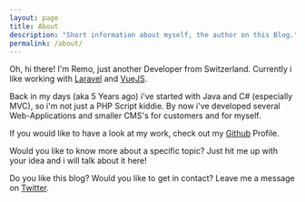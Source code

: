 ```yaml
---
layout: page
title: About
description: "Short information about myself, the author on this Blog."
permalink: /about/
---
```


Oh, hi there! I'm Remo, just another Developer from Switzerland.
Currently i like working with [Laravel](http://laravel.com) and [VueJS](http://vuejs.org).

Back in my days (aka 5 Years ago) i've started with Java and C# (especially MVC), so i'm not just a PHP Script kiddie.
By now i've developed several Web-Applications and smaller CMS's for customers and for myself.

If you would like to have a look at my work, check out my [Github](http://github.com/remoblaser) Profile.

Would you like to know more about a specific topic? Just hit me up with your idea and i will talk about it here!

Do you like this blog? Would you like to get in contact? Leave me a message on [Twitter](http://twitter.com/remoblaser).